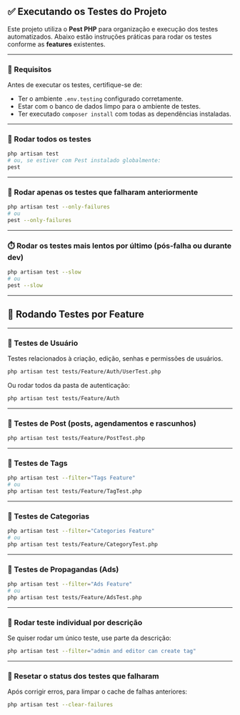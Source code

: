  ## ✅ Executando os Testes do Projeto

Este projeto utiliza o **Pest PHP** para organização e execução dos testes automatizados. Abaixo estão instruções práticas para rodar os testes conforme as **features** existentes.

---

### 🔧 Requisitos

Antes de executar os testes, certifique-se de:

* Ter o ambiente `.env.testing` configurado corretamente.
* Estar com o banco de dados limpo para o ambiente de testes.
* Ter executado `composer install` com todas as dependências instaladas.

---

### 🔄 Rodar todos os testes

```bash
php artisan test
# ou, se estiver com Pest instalado globalmente:
pest
```

---

### 🧪 Rodar apenas os testes que falharam anteriormente

```bash
php artisan test --only-failures
# ou
pest --only-failures
```

---

### ⏱️ Rodar os testes mais lentos por último (pós-falha ou durante dev)

```bash
php artisan test --slow
# ou
pest --slow
```

---

## 🎯 Rodando Testes por Feature

---

### 👤 Testes de Usuário

Testes relacionados à criação, edição, senhas e permissões de usuários.

```bash
php artisan test tests/Feature/Auth/UserTest.php
```

Ou rodar todos da pasta de autenticação:

```bash
php artisan test tests/Feature/Auth
```

---

### 📰 Testes de Post (posts, agendamentos e rascunhos)

```bash
php artisan test tests/Feature/PostTest.php
```

---

### 🍿 Testes de Tags

```bash
php artisan test --filter="Tags Feature"
# ou
php artisan test tests/Feature/TagTest.php
```

---

### 📂 Testes de Categorias

```bash
php artisan test --filter="Categories Feature"
# ou
php artisan test tests/Feature/CategoryTest.php
```

---

### 📢 Testes de Propagandas (Ads)

```bash
php artisan test --filter="Ads Feature"
# ou
php artisan test tests/Feature/AdsTest.php
```

---

### 🥪 Rodar teste individual por descrição

Se quiser rodar um único teste, use parte da descrição:

```bash
php artisan test --filter="admin and editor can create tag"
```

---

### 🔄 Resetar o status dos testes que falharam

Após corrigir erros, para limpar o cache de falhas anteriores:

```bash
php artisan test --clear-failures
```
